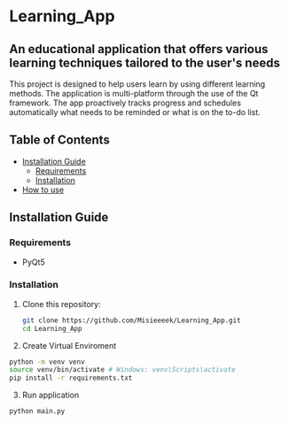 # Learning_App

## An educational application that offers various learning techniques tailored to the user's needs

This project is designed to help users learn by using different learning methods. The application is multi-platform through the use of the Qt framework. The app proactively tracks progress and schedules automatically what needs to be reminded or what is on the to-do list.

## Table of Contents

- [Installation Guide](#installation-guide)
  - [Requirements](#requirements)
  - [Installation](#installation)
- [How to use](#how-to-use)

## Installation Guide

### Requirements

- PyQt5

### Installation

1. Clone this repository:

   ```bash
   git clone https://github.com/Misieeeek/Learning_App.git
   cd Learning_App
   ```

2. Create Virtual Enviroment

```bash
python -m venv venv
source venv/bin/activate # Windows: venv\Scripts\activate
pip install -r requirements.txt
```

3. Run application

```bash
python main.py
```
